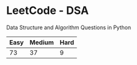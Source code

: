# LeetCode - DSA

Data Structure and Algorithm Questions in Python

| Easy   |  Medium  | Hard |
|--------|----------|------|
|   73   |    37    |  9   |

